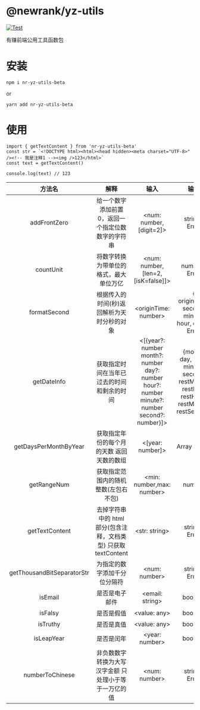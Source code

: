 # @newrank/yz-utils

[![Test](https://github.com/nryz-fe/yz-utils/actions/workflows/test.yml/badge.svg)](https://github.com/nryz-fe/yz-utils/actions/workflows/test.yml)

有赚前端公用工具函数包

# 安装

```
npm i nr-yz-utils-beta
```

or

```
yarn add nr-yz-utils-beta
```

# 使用

```
import { getTextContent } from 'nr-yz-utils-beta'
const str = `<!DOCTYPE html><html><head hidden><meta charset="UTF-8>" /><!-- 我是注释1 --><img />123</html>`
const text = getTextContent()

console.log(text) // 123
```

|           方法名           |                              解释                               |                                             输入                                              |                                           输出                                           |
| :------------------------: | :-------------------------------------------------------------: | :-------------------------------------------------------------------------------------------: | :--------------------------------------------------------------------------------------: |
|        addFrontZero        |       给一个数字添加前置 0，返回一个指定位数数字的字符串        |                                    <num: number,[digit=2]>                                    |                                     string \| Error                                      |
|         countUnit          |             将数字转换为带单位的格式，最大单位万亿              |                               <num: number,[len=2,[isK=false]]>                               |                                     number \| Error                                      |
|        formatSecond        |           根据传入的时间(秒)返回解析为天时分秒的对象            |                                     \<originTime: number>                                     |                    { originTime, second, minute, hour, day } \| Error                    |
|        getDateInfo         |           获取指定时间在当年已过去的时间和剩余的时间            | <[{year?: number month?: number day?: number hour?: number minute?: number second?: number}]> | {month, day, hour, minute, second, restMonth, restDay, restHour, restMinute, restSecond} |
|   getDaysPerMonthByYear    |            获取指定年份的每个月的天数 返回天数的数组            |                                       <[year: number]>                                        |                                      Array \| Error                                      |
|        getRangeNum         |              获取指定范围内的随机整数(左包右不包)               |                                   <min: number,max: number>                                   |                                          number                                          |
|       getTextContent       | 去掉字符串中的 html 部分(包含注释，文档类型) 只获取 textContent |                                        \<str: string>                                         |                                     string \| Error                                      |
| getThousandBitSeparatorStr |                  为指定的数字添加千分位分隔符                   |                                         <num: number>                                         |                                     string \| Error                                      |
|          isEmail           |                         是否是电子邮件                          |                                        <email: string>                                        |                                         boolean                                          |
|          isFalsy           |                           是否是假值                            |                                         <value: any>                                          |                                         boolean                                          |
|          isTruthy          |                           是否是真值                            |                                         \<value: any>                                         |                                         boolean                                          |
|         isLeapYear         |                           是否是闰年                            |                                        <year: number>                                         |                                         boolean                                          |
|      numberToChinese       |      非负数数字转换为大写汉字金额 只处理小于等于一万亿的值      |                                         <num: number>                                         |                                     string \| Error                                      |
